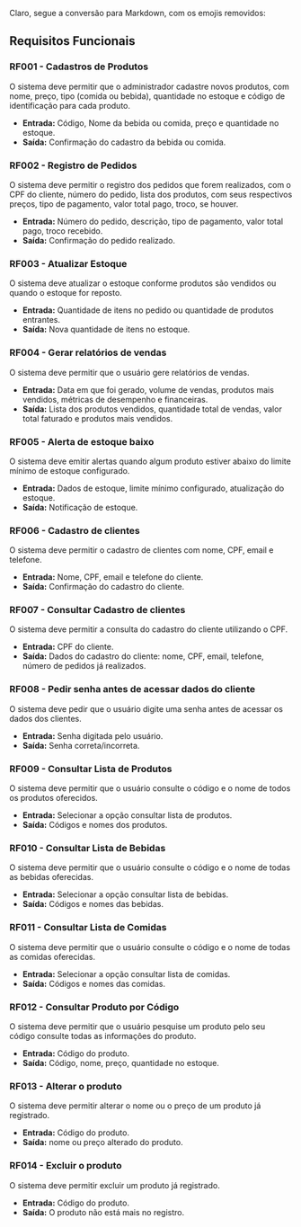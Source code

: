 Claro, segue a conversão para Markdown, com os emojis removidos:

## Requisitos Funcionais

### RF001 - Cadastros de Produtos
O sistema deve permitir que o administrador cadastre novos produtos, com nome, preço, tipo (comida ou bebida), quantidade no estoque e código de identificação para cada produto.
* **Entrada:** Código, Nome da bebida ou comida, preço e quantidade no estoque.
* **Saída:** Confirmação do cadastro da bebida ou comida.

### RF002 - Registro de Pedidos
O sistema deve permitir o registro dos pedidos que forem realizados, com o CPF do cliente, número do pedido, lista dos produtos, com seus respectivos preços, tipo de pagamento, valor total pago, troco, se houver.
* **Entrada:** Número do pedido, descrição, tipo de pagamento, valor total pago, troco recebido.
* **Saída:** Confirmação do pedido realizado.

### RF003 - Atualizar Estoque
O sistema deve atualizar o estoque conforme produtos são vendidos ou quando o estoque for reposto.
* **Entrada:** Quantidade de itens no pedido ou quantidade de produtos entrantes.
* **Saída:** Nova quantidade de itens no estoque.

### RF004 - Gerar relatórios de vendas
O sistema deve permitir que o usuário gere relatórios de vendas.
* **Entrada:** Data em que foi gerado, volume de vendas, produtos mais vendidos, métricas de desempenho e financeiras.
* **Saída:** Lista dos produtos vendidos, quantidade total de vendas, valor total faturado e produtos mais vendidos.

### RF005 - Alerta de estoque baixo
O sistema deve emitir alertas quando algum produto estiver abaixo do limite mínimo de estoque configurado.
* **Entrada:** Dados de estoque, limite mínimo configurado, atualização do estoque.
* **Saída:** Notificação de estoque.

### RF006 - Cadastro de clientes
O sistema deve permitir o cadastro de clientes com nome, CPF, email e telefone.
* **Entrada:** Nome, CPF, email e telefone do cliente.
* **Saída:** Confirmação do cadastro do cliente.

### RF007 - Consultar Cadastro de clientes
O sistema deve permitir a consulta do cadastro do cliente utilizando o CPF.
* **Entrada:** CPF do cliente.
* **Saída:** Dados do cadastro do cliente: nome, CPF, email, telefone, número de pedidos já realizados.

### RF008 - Pedir senha antes de acessar dados do cliente
O sistema deve pedir que o usuário digite uma senha antes de acessar os dados dos clientes.
* **Entrada:** Senha digitada pelo usuário.
* **Saída:** Senha correta/incorreta.

### RF009 - Consultar Lista de Produtos
O sistema deve permitir que o usuário consulte o código e o nome de todos os produtos oferecidos.
* **Entrada:** Selecionar a opção consultar lista de produtos.
* **Saída:** Códigos e nomes dos produtos.

### RF010 - Consultar Lista de Bebidas
O sistema deve permitir que o usuário consulte o código e o nome de todas as bebidas oferecidas.
* **Entrada:** Selecionar a opção consultar lista de bebidas.
* **Saída:** Códigos e nomes das bebidas.

### RF011 - Consultar Lista de Comidas
O sistema deve permitir que o usuário consulte o código e o nome de todas as comidas oferecidas.
* **Entrada:** Selecionar a opção consultar lista de comidas.
* **Saída:** Códigos e nomes das comidas.

### RF012 - Consultar Produto por Código
O sistema deve permitir que o usuário pesquise um produto pelo seu código consulte todas as informações do produto.
* **Entrada:** Código do produto.
* **Saída:** Código, nome, preço, quantidade no estoque.

### RF013 - Alterar o produto
O sistema deve permitir alterar o nome ou o preço de um produto já registrado.
* **Entrada:** Código do produto.
* **Saída:** nome ou preço alterado do produto.

### RF014 - Excluir o produto
O sistema deve permitir excluir um produto já registrado.
* **Entrada:** Código do produto.
* **Saída:** O produto não está mais no registro.
